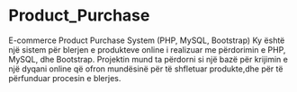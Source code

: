 # Product_Purchase
E-commerce Product Purchase System (PHP, MySQL, Bootstrap) Ky është një sistem për blerjen e produkteve online i realizuar me përdorimin e PHP, MySQL, dhe Bootstrap. Projektin mund ta përdorni si një bazë për krijimin e një dyqani online që ofron mundësinë për të shfletuar produkte,dhe për të përfunduar procesin e blerjes.
